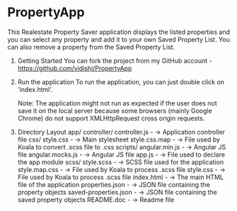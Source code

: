 # PropertyApp
This Realestate Property Saver application displays the listed 	properties and you can select any property and add it to your own Saved Property List. You can also remove a property from 	the Saved Property List.

1.	Getting Started
	You can fork the project from my GitHub account - https://github.com/vidishj/PropertyApp

2.	Run the application
	To run the application, you can just double click on ‘index.html’.  
	
	Note: The application might not run as expected if the user does not save it on the local server because some browsers (mainly Google Chrome) do 	not support XMLHttpRequest cross origin requests.
 
3.	Directory Layout
	app/
		controller/
			controller.js  - -> Application controller file
		css/
			style.css          - -> Main stylesheet
			style.css.map - -> File used by Koala to convert .scss file to .css
		scripts/ 
			angular.min.js - -> Angular JS file
			angular.mocks.js - -> Angular JS file
			app.js              - -> File used to declare the app module
		scss/
			style.scss - -> SCSS file used for the application
			style.map.css - -> File used by Koala to process .scss file
			style.css - -> File used by Koala to process .scss file
		index.html - -> The main HTML file of the application
		properties.json - -> JSON file containing the property objects
		saved-properties.json - -> JSON file containing the saved property objects
	README.doc	- -> Readme file

